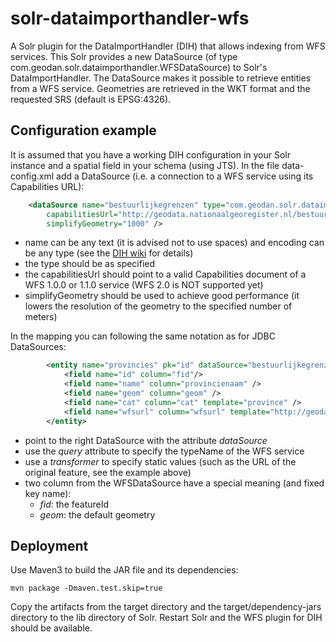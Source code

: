 solr-dataimporthandler-wfs
==========================

A Solr plugin for the DataImportHandler (DIH) that allows indexing from WFS services. 
This Solr provides a new DataSource (of type com.geodan.solr.dataimporthandler.WFSDataSource) to 
Solr's DataImportHandler. The DataSource makes it possible to retrieve entities from a WFS service.
Geometries are retrieved in the WKT format and the requested SRS (default is EPSG:4326).

Configuration example
---------------------
It is assumed that you have a working DIH configuration in your Solr instance and a spatial field in your schema (using JTS).
In the file data-config.xml add a DataSource (i.e. a connection to a WFS service using its Capabilities URL):

```xml
	<dataSource name="bestuurlijkegrenzen" type="com.geodan.solr.dataimporthandler.WFSDataSource" encoding="UTF-8" 
		capabilitiesUrl="http://geodata.nationaalgeoregister.nl/bestuurlijkegrenzen/wfs?request=GetCapabilities&amp;version=1.0.0&amp;srsName=EPSG:4326" 
		simplifyGeometry="1000" />
```

* name can be any text (it is advised not to use spaces) and encoding can be any type (see the [DIH wiki](http://wiki.apache.org/solr/DataImportHandler) for details)
* the type should be as specified
* the capabilitiesUrl should point to a valid Capabilities document of a WFS 1.0.0 or 1.1.0 service (WFS 2.0 is NOT supported yet)
* simplifyGeometry should be used to achieve good performance (it lowers the resolution of the geometry to the specified number of meters)

In the mapping you can following the same notation as for JDBC DataSources:

```xml
		<entity name="provincies" pk="id" dataSource="bestuurlijkegrenzen" query="bestuurlijkegrenzen:provincies_2012" transformer="TemplateTransformer">
			<field name="id" column="fid"/>
			<field name="name" column="provincienaam" />
			<field name="geom" column="geom" />
			<field name="cat" column="cat" template="province" />
			<field name="wfsurl" column="wfsurl" template="http://geodata.nationaalgeoregister.nl/bestuurlijkegrenzen/wfs?request=GetFeature&amp;service=WFS&amp;version=1.0.0&amp;typeName=bestuurlijkegrenzen:provincies_2012&amp;featureID=${provincies.fid}" />
		</entity>
```

* point to the right DataSource with the attribute *dataSource*
* use the *query* attribute to specify the typeName of the WFS service
* use a *transformer* to specify static values (such as the URL of the original feature, see the example above)
* two column from the WFSDataSource have a special meaning (and fixed key name):
  * *fid*: the featureId
  * *geom*: the default geometry

Deployment
----------
Use Maven3 to build the JAR file and its dependencies:
```
mvn package -Dmaven.test.skip=true
```
Copy the artifacts from the target directory and the target/dependency-jars directory to the lib directory of Solr. 
Restart Solr and the WFS plugin for DIH should be available.
